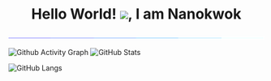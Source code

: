 <h1 align="center">Hello World! <img src="https://raw.githubusercontent.com/MartinHeinz/MartinHeinz/master/wave.gif" width="30px">, I am Nanokwok </h1>

<p  align="center">
<img src="https://github.com/hhpr98/hhpr98/blob/main/gif/barloading.gif">

![Github Activity Graph](https://activity-graph.herokuapp.com/graph?username=Nanokwok&theme=xcode)
![GitHub Stats](https://github-readme-stats.vercel.app/api?username=Nanokwok&show_icons=true&theme=radical)
  
![GitHub Langs](https://github-readme-stats.vercel.app/api/top-langs/?username=Nanokwok&layout=compact&theme=blue-green)
